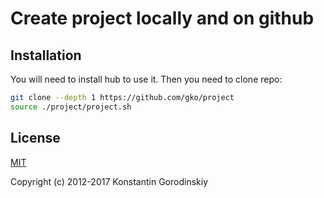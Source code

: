 # Create project locally and on github

## Installation

You will need to install hub to use it.
Then you need to clone repo:
```bash
git clone --depth 1 https://github.com/gko/project
source ./project/project.sh
```

## License

[MIT](http://opensource.org/licenses/MIT)

Copyright (c) 2012-2017 Konstantin Gorodinskiy
